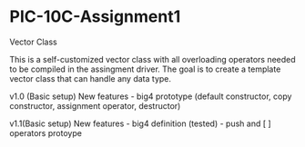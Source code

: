 # PIC-10C-Assignment1

Vector Class

This is a self-customized vector class with all overloading operators needed to be compiled in the assingment driver. The goal is to create a template vector class that can handle any data type.

v1.0 (Basic setup)
New features - big4 prototype (default constructor, copy constructor, assignment operator, destructor)

v1.1(Basic setup)
New features - big4 definition (tested)
                      - push and [ ] operators protoype
